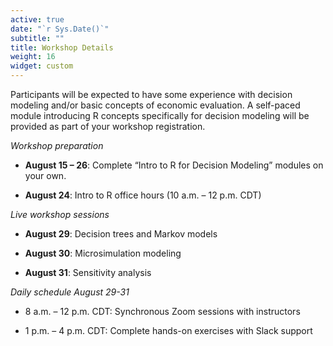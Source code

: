 ```yaml
---
active: true
date: "`r Sys.Date()`"
subtitle: ""
title: Workshop Details
weight: 16
widget: custom
---
```


Participants will be expected to have some experience with decision modeling and/or basic concepts of economic evaluation. A self-paced module introducing R concepts specifically for decision modeling will be provided as part of your workshop registration.

*Workshop preparation*

- **August 15 – 26**: Complete “Intro to R for Decision Modeling” modules on your own.

- **August 24**: Intro to R office hours (10 a.m. – 12 p.m. CDT)

*Live workshop sessions*

- **August 29**: Decision trees and Markov models

- **August 30**: Microsimulation modeling

- **August 31**: Sensitivity analysis

*Daily schedule August 29-31*

- 8 a.m. – 12 p.m. CDT: Synchronous Zoom sessions with instructors

- 1 p.m. – 4 p.m. CDT: Complete hands-on exercises with Slack support
